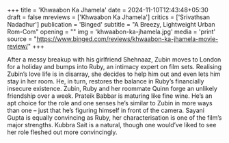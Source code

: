 +++
title = 'Khwaabon Ka Jhamela'
date = 2024-11-10T12:43:48+05:30
draft = false
mreviews = ['Khwaabon Ka Jhamela']
critics = ['Srivathsan Nadadhur']
publication = 'Binged'
subtitle = "A Breezy, Lightweight Urban Rom-Com"
opening = ""
img = 'khwaabon-ka-jhamela.jpg'
media = 'print'
source = "https://www.binged.com/reviews/khwaabon-ka-jhamela-movie-review/"
+++

After a messy breakup with his girlfriend Shehnaaz, Zubin moves to London for a holiday and bumps into Ruby, an intimacy expert on film sets. Realising Zubin’s love life is in disarray, she decides to help him out and even lets him stay in her room. He, in turn, restores the balance in Ruby’s financially insecure existence. Zubin, Ruby and her roommate Quinn forge an unlikely friendship over a week. Prateik Babbar is maturing like fine wine. He’s an apt choice for the role and one senses he’s similar to Zubin in more ways than one – just that he’s figuring himself in front of the camera. Sayani Gupta is equally convincing as Ruby, her characterisation is one of the film’s major strengths. Kubbra Sait is a natural, though one would’ve liked to see her role fleshed out more convincingly.
